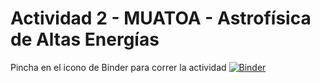 # Actividad 2 - MUATOA - Astrofísica de Altas Energías

Pincha en el icono de Binder para correr la actividad
[![Binder](https://mybinder.org/badge_logo.svg)](https://mybinder.org/v2/gh/gteunir/muatoa_hea_actividad2/HEAD)
